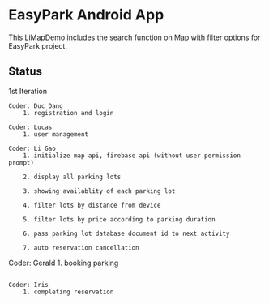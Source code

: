 # EasyPark Android App

This LiMapDemo includes the search function on Map with filter options for EasyPark project.

## Status

1st Iteration



```
Coder: Duc Dang
    1. registration and login
```


```
Coder: Lucas
    1. user management
```


```
Coder: Li Gao
    1. initialize map api, firebase api (without user permission prompt)

    2. display all parking lots

    3. showing availablity of each parking lot

    4. filter lots by distance from device

    5. filter lots by price according to parking duration

    6. pass parking lot database document id to next activity

    7. auto reservation cancellation
```

Coder: Gerald
    1. booking parking
```

Coder: Iris
    1. completing reservation


